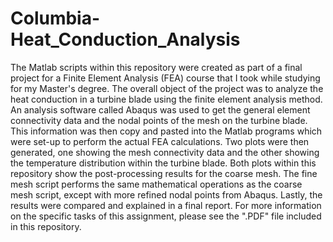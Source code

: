 # Columbia-Heat_Conduction_Analysis
The Matlab scripts within this repository were created as part of a final project for a Finite Element Analysis (FEA) course that I took while studying for my Master's 
degree. The overall object of the project was to analyze the heat conduction in a turbine blade using the finite element analysis method. An analysis software called 
Abaqus was used to get the general element connectivity data and the nodal points of the mesh on the turbine blade. This information was then copy and pasted into the 
Matlab programs which were set-up to perform the actual FEA calculations. Two plots were then generated, one showing the mesh connectivity data and the other showing the temperature distribution within the turbine blade. Both plots within this repository show the post-processing results for the coarse mesh. The fine mesh script performs the same mathematical operations as the coarse mesh script, except with more refined nodal points from Abaqus. Lastly, the results were compared and explained in a final report. For more information on the specific tasks of this assignment, please see the ".PDF" file included in this repository.   
